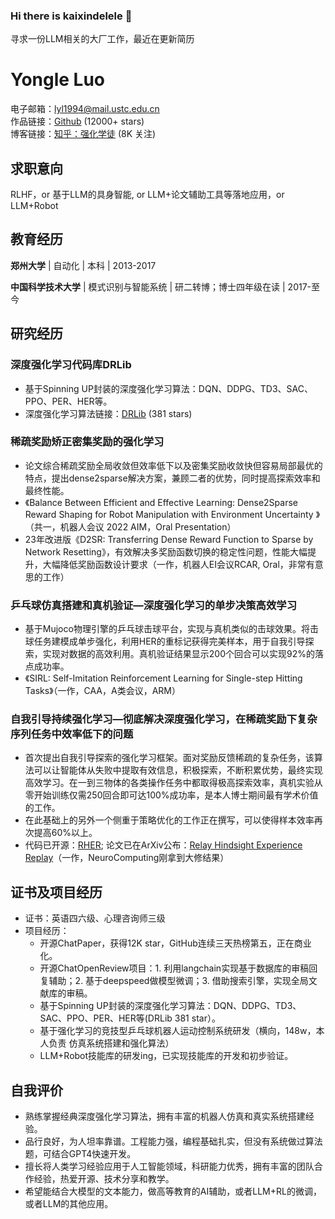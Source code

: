 ### Hi there is kaixindelele 👋
寻求一份LLM相关的大厂工作，最近在更新简历

<!--
**kaixindelele/kaixindelele** is a ✨ _special_ ✨ repository because its `README.md` (this file) appears on your GitHub profile.

Here are some ideas to get you started:

- 🔭 I’m currently working on ...
- 🌱 I’m currently learning ...
- 👯 I’m looking to collaborate on ...
- 🤔 I’m looking for help with ...
- 💬 Ask me about ...
- 📫 How to reach me: ...
- 😄 Pronouns: ...
- ⚡ Fun fact: ...
-->





# Yongle Luo
电子邮箱：lyl1994@mail.ustc.edu.cn  
作品链接：[Github](https://github.com/DRLib) (12000+ stars)  
博客链接：[知乎：强化学徒](https://www.zhihu.com/people/heda-he-28) (8K 关注)  

## 求职意向

RLHF，or 基于LLM的具身智能, or LLM+论文辅助工具等落地应用，or LLM+Robot

## 教育经历

**郑州大学** | 自动化 | 本科 | 2013-2017  

**中国科学技术大学** | 模式识别与智能系统 | 研二转博；博士四年级在读 | 2017-至今  

## 研究经历

### 深度强化学习代码库DRLib
- 基于Spinning UP封装的深度强化学习算法：DQN、DDPG、TD3、SAC、PPO、PER、HER等。
- 深度强化学习算法链接：[DRLib](https://github.com/DRLib) (381 stars)

### 稀疏奖励矫正密集奖励的强化学习
- 论文综合稀疏奖励全局收敛但效率低下以及密集奖励收敛快但容易局部最优的特点，提出dense2sparse解决方案，兼顾二者的优势，同时提高探索效率和最终性能。
- 《Balance Between Efficient and Effective Learning: Dense2Sparse Reward Shaping for Robot Manipulation with Environment Uncertainty 》（共一，机器人会议 2022 AIM，Oral Presentation）
- 23年改进版《D2SR: Transferring Dense Reward Function to Sparse by Network Resetting》，有效解决多奖励函数切换的稳定性问题，性能大幅提升，大幅降低奖励函数设计要求（一作，机器人EI会议RCAR, Oral，非常有意思的工作）


### 乒乓球仿真搭建和真机验证—深度强化学习的单步决策高效学习
- 基于Mujoco物理引擎的乒乓球击球平台，实现与真机类似的击球效果。将击球任务建模成单步强化，利用HER的重标记获得完美样本，用于自我引导探索，实现对数据的高效利用。真机验证结果显示200个回合可以实现92%的落点成功率。
- 《SIRL: Self-Imitation Reinforcement Learning for Single-step Hitting Tasks》（一作，CAA，A类会议，ARM）

### 自我引导持续强化学习—彻底解决深度强化学习，在稀疏奖励下复杂序列任务中效率低下的问题
- 首次提出自我引导探索的强化学习框架。面对奖励反馈稀疏的复杂任务，该算法可以让智能体从失败中提取有效信息，积极探索，不断积累优势，最终实现高效学习。在一到三物体的各类操作任务中都取得极高探索效率，真机实验从零开始训练仅需250回合即可达100%成功率，是本人博士期间最有学术价值的工作。
- 在此基础上的另外一个侧重于策略优化的工作正在撰写，可以使得样本效率再次提高60%以上。
- 代码已开源：[RHER](https://github.com/RHER); 论文已在ArXiv公布：[Relay Hindsight Experience Replay](https://arxiv.org/abs/xxxx.xxxx)（一作，NeuroComputing刚拿到大修结果）

## 证书及项目经历
- 证书：英语四六级、心理咨询师三级
- 项目经历：
  - 开源ChatPaper，获得12K star，GitHub连续三天热榜第五，正在商业化。
  - 开源ChatOpenReview项目：1. 利用langchain实现基于数据库的审稿回复辅助；2. 基于deepspeed做模型微调；3. 借助搜索引擎，实现全局文献库的审稿。
  - 基于Spinning UP封装的深度强化学习算法：DQN、DDPG、TD3、SAC、PPO、PER、HER等(DRLib 381 star）。
  - 基于强化学习的竞技型乒乓球机器人运动控制系统研发（横向，148w，本人负责 仿真系统搭建和强化算法）
  - LLM+Robot技能库的研发ing，已实现技能库的开发和初步验证。


## 自我评价
- 熟练掌握经典深度强化学习算法，拥有丰富的机器人仿真和真实系统搭建经验。
- 品行良好，为人坦率靠谱。工程能力强，编程基础扎实，但没有系统做过算法题，可结合GPT4快速开发。
- 擅长将人类学习经验应用于人工智能领域，科研能力优秀，拥有丰富的团队合作经验，热爱开源、技术分享和教学。
- 希望能结合大模型的文本能力，做高等教育的AI辅助，或者LLM+RL的微调，或者LLM的其他应用。
